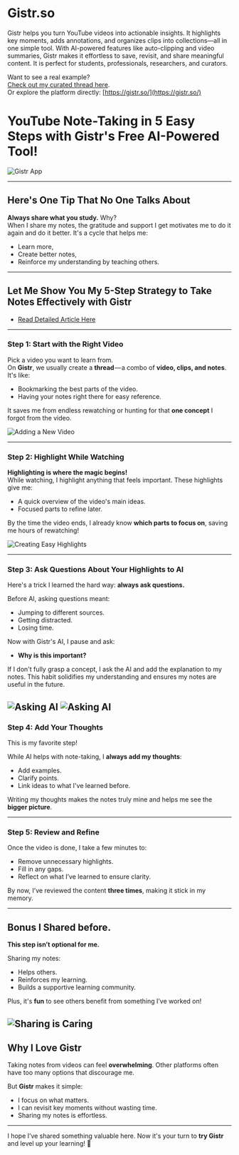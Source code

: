 # Gistr.so
Gistr helps you turn YouTube videos into actionable insights. It highlights key moments, adds annotations, and organizes clips into collections—all in one simple tool. With AI-powered features like auto-clipping and video summaries, Gistr makes it effortless to save, revisit, and share meaningful content. It is perfect for students, professionals, researchers, and curators.

Want to see a real example?  
[Check out my curated thread here](https://gistr.so/thread/attention-is-all-you-need-transformer-model-explan).  
Or explore the platform directly: [https://gistr.so/](https://gistr.so/)

# YouTube Note-Taking in 5 Easy Steps with Gistr's Free AI-Powered Tool!

![Gistr App](src/gistr_app_image.png)

---

## Here's One Tip That No One Talks About

**Always share what you study.** Why?  
When I share my notes, the gratitude and support I get motivates me to do it again and do it better. It's a cycle that helps me:  
- Learn more,  
- Create better notes,  
- Reinforce my understanding by teaching others.  

---

## Let Me Show You My 5-Step Strategy to Take Notes Effectively with Gistr  
- [Read Detailed Article Here]([https://gistr.so/](https://medium.com/@cs_nerd/master-youtube-note-taking-in-5-easy-steps-with-gistrs-free-ai-powered-tool-717d6df82c35))
---

### Step 1: Start with the Right Video  

Pick a video you want to learn from.  
On **Gistr**, we usually create a **thread** — a combo of **video, clips, and notes**. It's like:  
- Bookmarking the best parts of the video.  
- Having your notes right there for easy reference.  

It saves me from endless rewatching or hunting for that **one concept** I forgot from the video.

![Adding a New Video](src/adding_video.png)

---

### Step 2: Highlight While Watching  

**Highlighting is where the magic begins!**  
While watching, I highlight anything that feels important. These highlights give me:  
- A quick overview of the video's main ideas.  
- Focused parts to refine later.  

By the time the video ends, I already know **which parts to focus on**, saving me hours of rewatching!

![Creating Easy Highlights](src/highlights.png)

---

### Step 3: Ask Questions About Your Highlights to AI  

Here's a trick I learned the hard way: **always ask questions.**  

Before AI, asking questions meant:  
- Jumping to different sources.  
- Getting distracted.  
- Losing time.  

Now with Gistr's AI, I pause and ask:  
- **Why is this important?**  

If I don't fully grasp a concept, I ask the AI and add the explanation to my notes. This habit solidifies my understanding and ensures my notes are useful in the future.

![Asking AI](src/askai.png)
![Asking AI](src/askai2.png)
---

### Step 4: Add Your Thoughts  

This is my favorite step!  

While AI helps with note-taking, I **always add my thoughts**:  
- Add examples.  
- Clarify points.  
- Link ideas to what I've learned before.  

Writing my thoughts makes the notes truly mine and helps me see the **bigger picture**.

---

### Step 5: Review and Refine  

Once the video is done, I take a few minutes to:  
- Remove unnecessary highlights.  
- Fill in any gaps.  
- Reflect on what I’ve learned to ensure clarity.  

By now, I’ve reviewed the content **three times**, making it stick in my memory.

---

## Bonus I Shared before.

**This step isn’t optional for me.**  

Sharing my notes:  
- Helps others.  
- Reinforces my learning.  
- Builds a supportive learning community.  

Plus, it's **fun** to see others benefit from something I’ve worked on!

![Sharing is Caring](src/share.png)
---

## Why I Love Gistr  

Taking notes from videos can feel **overwhelming**. Other platforms often have too many options that discourage me.  

But **Gistr** makes it simple:  
- I focus on what matters.  
- I can revisit key moments without wasting time.  
- Sharing my notes is effortless.

---

I hope I’ve shared something valuable here. Now it's your turn to **try Gistr** and level up your learning! 🚀  


